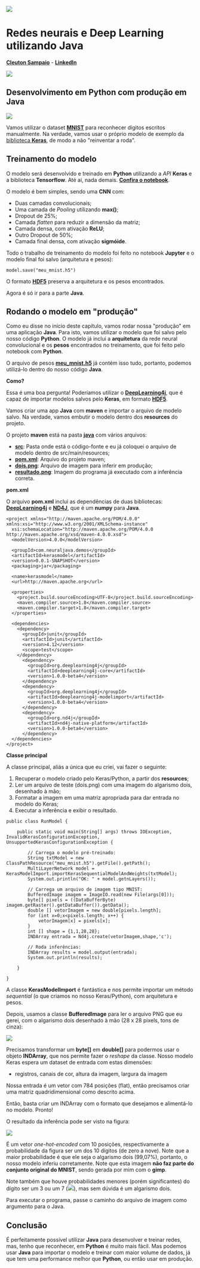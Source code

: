 ![](./icone.png)
# Redes neurais e Deep Learning utilizando Java
[**Cleuton Sampaio**](https://github.com/cleuton) - [**LinkedIn**](https://www.linkedin.com/in/cleutonsampaio/) 

![](./88x31.png)


## Desenvolvimento em Python com produção em Java

![](../python_java.png)

Vamos utilizar o dataset [**MNIST**](http://yann.lecun.com/exdb/mnist/) para reconhecer dígitos escritos manualmente. Na verdade, vamos usar o próprio modelo de exemplo da [biblioteca **Keras**](https://github.com/keras-team/keras/blob/master/examples/mnist_cnn.py), de modo a não "reinventar a roda".

## Treinamento do modelo

O modelo será desenvolvido e treinado em **Python** utilizando a *API* **Keras** e a biblioteca **Tensorflow**. Até ai, nada demais. [**Confira o notebook**](./python_keras.ipynb).

O modelo é bem simples, sendo uma **CNN** com: 
- Duas camadas convolucionais;
- Uma camada de *Pooling* utilizando **max()**;
- Dropout de 25%;
- Camada *flatten* para reduzir a dimensão da matriz;
- Camada densa, com ativação **ReLU**;
- Outro Dropout de 50%;
- Camada final densa, com ativação **sigmóide**.

Todo o trabalho de treinamento do modelo foi feito no notebook **Jupyter** e o modelo final foi salvo (arquitetura e pesos):

```
model.save("meu_mnist.h5")
```

O formato [**HDF5**](https://www.tinymind.com/learn/terms/hdf5) preserva a arquitetura e os pesos encontrados. 

Agora é só ir para a parte **Java**.

## Rodando o modelo em "produção"

Como eu disse no início deste capítulo, vamos rodar nossa "produção" em uma aplicação **Java**. Para isto, vamos utilizar o modelo que foi salvo pelo nosso código **Python**. O modelo já inclui a **arquitetura** da rede neural convolucional e os **pesos** encontrados no treinamento, que foi feito pelo notebook com **Python**.

O arquivo de pesos [**meu_mnist.h5**](./meu_mnist.h5) já contém isso tudo, portanto, podemos utilizá-lo dentro do nosso código **Java**. 

**Como?**

Essa é uma boa pergunta! Poderíamos utilizar o [**DeepLearning4j**](https://deeplearning4j.org/), que é capaz de importar modelos salvos pelo **Keras**, em formato [**HDF5**](https://www.tinymind.com/learn/terms/hdf5).

Vamos criar uma app **Java** com **maven** e importar o arquivo de modelo salvo. Na verdade, vamos embutir o modelo dentro dos **resources** do projeto.

O projeto **maven** está na pasta [**java**](./java) com vários arquivos: 
- [**src**](./java/src): Pasta onde está o código-fonte e eu já coloquei o arquivo de modelo dentro de src/main/resources;
- [**pom.xml**](./java/pom.xml): Arquivo do projeto maven;
- [**dois.png**](./java/dois.png): Arquivo de imagem para inferir em produção;
- [**resultado.png**](./java/resultado.png): Imagem do programa já executado com a inferência correta.

**pom.xml**

O arquivo **pom.xml** inclui as dependências de duas bibliotecas: [**DeepLearning4j**](https://deeplearning4j.org/) e [**ND4J**](https://deeplearning4j.org/docs/latest/nd4j-overview), que é um **numpy** para **Java**.

```
<project xmlns="http://maven.apache.org/POM/4.0.0" xmlns:xsi="http://www.w3.org/2001/XMLSchema-instance"
  xsi:schemaLocation="http://maven.apache.org/POM/4.0.0 http://maven.apache.org/xsd/maven-4.0.0.xsd">
  <modelVersion>4.0.0</modelVersion>

  <groupId>com.neuraljava.demos</groupId>
  <artifactId>kerasmodel</artifactId>
  <version>0.0.1-SNAPSHOT</version>
  <packaging>jar</packaging>

  <name>kerasmodel</name>
  <url>http://maven.apache.org</url>

  <properties>
    <project.build.sourceEncoding>UTF-8</project.build.sourceEncoding>
    <maven.compiler.source>1.8</maven.compiler.source>
    <maven.compiler.target>1.8</maven.compiler.target>
  </properties>

  <dependencies>
    <dependency>
      <groupId>junit</groupId>
      <artifactId>junit</artifactId>
      <version>4.12</version>
      <scope>test</scope>
    </dependency>
	  <dependency>      
	    <groupId>org.deeplearning4j</groupId>      
	    <artifactId>deeplearning4j-core</artifactId>
	    <version>1.0.0-beta4</version>    
	  </dependency>         
	  <dependency>      
	    <groupId>org.deeplearning4j</groupId>      
	    <artifactId>deeplearning4j-modelimport</artifactId>      
	    <version>1.0.0-beta4</version>    
	  </dependency>                       
	  <dependency>      
	    <groupId>org.nd4j</groupId>      
	    <artifactId>nd4j-native-platform</artifactId>
	    <version>1.0.0-beta4</version>    
	  </dependency>
  </dependencies>
</project>

```

**Classe principal**

A classe principal, aliás a única que eu criei, vai fazer o seguinte:

1. Recuperar o modelo criado pelo Keras/Python, a partir dos **resources**;
2. Ler um arquivo de teste (dois.png) com uma imagem do algarismo dois, desenhado à mão;
3. Formatar a imagem em uma matriz apropriada para dar entrada no modelo do Keras;
4. Executar a inferência e exibir o resultado.

```
public class RunModel {

	public static void main(String[] args) throws IOException, InvalidKerasConfigurationException, UnsupportedKerasConfigurationException {
		
		// Carrega o modelo pré-treinado: 
		String txtModel = new ClassPathResource("meu_mnist.h5").getFile().getPath();
		MultiLayerNetwork model = KerasModelImport.importKerasSequentialModelAndWeights(txtModel);
		System.out.println("OK: " + model.getnLayers());
		
		// Carrega um arquivo de imagem tipo MNIST:
		BufferedImage imagem = ImageIO.read(new File(args[0]));
		byte[] pixels = ((DataBufferByte) imagem.getRaster().getDataBuffer()).getData();
		double [] vetorImagem = new double[pixels.length];
		for (int x=0;x<pixels.length; x++) {
			vetorImagem[x] = pixels[x];
		}
		int [] shape = {1,1,28,28};
		INDArray entrada = Nd4j.create(vetorImagem,shape,'c'); 
		
		// Roda inferências:
		INDArray results = model.output(entrada);
		System.out.println(results);
		
	}

}
```

A classe **KerasModelImport** é fantástica e nos permite importar um método *sequential* (o que criamos no nosso Keras/Python), com arquitetura e pesos.

Depois, usamos a classe **BufferedImage** para ler o arquivo PNG que eu gerei, com o algarismo dois desenhado à mão (28 x 28 pixels, tons de cinza):

![](./java/dois.png)

Precisamos transformar um **byte[]** em **double[]** para podermos usar o objeto **INDArray**, que nos permite fazer o *reshape* da classe. Nosso modelo Keras espera um dataset de entrada com estas dimensões:

- registros, canais de cor, altura da imagem, largura da imagem

Nossa entrada é um vetor com 784 posições (flat), então precisamos criar uma matriz quadridimensional como descrito acima. 

Então, basta criar um INDArray com o formato que desejamos e alimentá-lo no modelo. Pronto!

O resultado da inferência pode ser visto na figura: 

![](./java/resultado.png)

É um vetor *one-hot-encoded* com 10 posições, respectivamente a probabilidade da figura ser um dos 10 dígitos (de zero a nove). Note que a maior probabilidade é que ele seja o algarismo dois (99,07%), portanto, o nosso modelo inferiu corretamente. Note que esta imagem **não faz parte do conjunto original do MNIST**, sendo gerada por mim com o **gimp**. 

Note também que houve probabilidades menores (porém significantes) do dígito ser um 3 ou um 7 (![](./java/dois.png)), mas sem dúvida é um algarismo dois. 

Para executar o programa, passe o caminho do arquivo de imagem como argumento para o Java. 

## Conclusão

É perfeitamente possível utilizar **Java** para desenvolver e treinar redes, mas, tenho que reconhecer, em **Python** é muito mais fácil. Mas podemos usar **Java** para importar o modelo e treinar com maior volume de dados, já que tem uma performance melhor que **Python**, ou então usar em produção.

